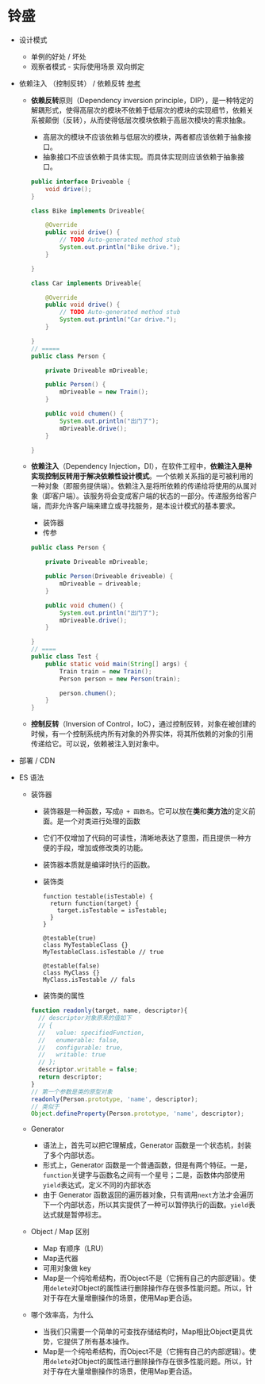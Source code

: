 #  铃盛

* 设计模式

  * 单例的好处 / 坏处
  * 观察者模式 - 实际使用场景 双向绑定

* 依赖注入 （控制反转） / 依赖反转 [参考](https://zhuanlan.zhihu.com/p/61018434)

  * **依赖反转**原则（Dependency inversion principle，DIP），是一种特定的解耦形式，使得高层次的模块不依赖于低层次的模块的实现细节，依赖关系被颠倒（反转），从而使得低层次模块依赖于高层次模块的需求抽象。
    * 高层次的模块不应该依赖与低层次的模块，两者都应该依赖于抽象接口。
    * 抽象接口不应该依赖于具体实现。而具体实现则应该依赖于抽象接口。
    
    ```java
    public interface Driveable {
        void drive();
    }
    
    class Bike implements Driveable{
    
        @Override
        public void drive() {
            // TODO Auto-generated method stub
            System.out.println("Bike drive.");
        }
    
    }
    
    class Car implements Driveable{
    
        @Override
        public void drive() {
            // TODO Auto-generated method stub
            System.out.println("Car drive.");
        }
    
    }
    // =====
    public class Person {
    
        private Driveable mDriveable;
    
        public Person() {
            mDriveable = new Train();
        }
    
        public void chumen() {
            System.out.println("出门了");
            mDriveable.drive();
        }
    
    }
    ```
    
    
    
  * **依赖注入**（Dependency Injection，DI），在软件工程中，**依赖注入是种实现控制反转用于解决依赖性设计模式**。一个依赖关系指的是可被利用的一种对象（即服务提供端）。依赖注入是将所依赖的传递给将使用的从属对象（即客户端）。该服务将会变成客户端的状态的一部分。传递服务给客户端，而非允许客户端来建立或寻找服务，是本设计模式的基本要求。
    
    * 装饰器
    * 传参
    
    ```java
    public class Person {
    
        private Driveable mDriveable;
    
        public Person(Driveable driveable) {
            mDriveable = driveable;
        }
    
        public void chumen() {
            System.out.println("出门了");
            mDriveable.drive();
        }
    
    }
    // ==== 
    public class Test {
        public static void main(String[] args) {
            Train train = new Train();
            Person person = new Person(train);
    
            person.chumen();
        }
    }
    ```
    
    
    
  * **控制反转**（Inversion of Control，IoC），通过控制反转，对象在被创建的时候，有一个控制系统内所有对象的外界实体，将其所依赖的对象的引用传递给它。可以说，依赖被注入到对象中。

* 部署 / CDN

* ES 语法

  * 装饰器

    * 装饰器是一种函数，写成`@ + 函数名`。它可以放在**类**和**类方法**的定义前面。是一个对类进行处理的函数

    * 它们不仅增加了代码的可读性，清晰地表达了意图，而且提供一种方便的手段，增加或修改类的功能。

    * 装饰器本质就是编译时执行的函数。

    * 装饰类

      ```
      function testable(isTestable) {
        return function(target) {
          target.isTestable = isTestable;
        }
      }
      
      @testable(true)
      class MyTestableClass {}
      MyTestableClass.isTestable // true
      
      @testable(false)
      class MyClass {}
      MyClass.isTestable // fals
      ```

    * 装饰类的属性

    ```javascript
    function readonly(target, name, descriptor){
      // descriptor对象原来的值如下
      // {
      //   value: specifiedFunction,
      //   enumerable: false,
      //   configurable: true,
      //   writable: true
      // };
      descriptor.writable = false;
      return descriptor;
    }
    // 第一个参数是类的原型对象
    readonly(Person.prototype, 'name', descriptor);
    // 类似于
    Object.defineProperty(Person.prototype, 'name', descriptor);
    ```

  * Generator

    * 语法上，首先可以把它理解成，Generator 函数是一个状态机，封装了多个内部状态。
    * 形式上，Generator 函数是一个普通函数，但是有两个特征。一是，`function`关键字与函数名之间有一个星号；二是，函数体内部使用`yield`表达式，定义不同的内部状态
    * 由于 Generator 函数返回的遍历器对象，只有调用`next`方法才会遍历下一个内部状态，所以其实提供了一种可以暂停执行的函数。`yield`表达式就是暂停标志。

  * Object / Map 区别

    * Map 有顺序（LRU）
    * Map迭代器
    * 可用对象做 key
    * Map是一个纯哈希结构，而Object不是（它拥有自己的内部逻辑）。使用`delete`对Object的属性进行删除操作存在很多性能问题。所以，针对于存在大量增删操作的场景，使用Map更合适。

  * 哪个效率高，为什么

    * 当我们只需要一个简单的可查找存储结构时，Map相比Object更具优势，它提供了所有基本操作。
    * Map是一个纯哈希结构，而Object不是（它拥有自己的内部逻辑）。使用`delete`对Object的属性进行删除操作存在很多性能问题。所以，针对于存在大量增删操作的场景，使用Map更合适。



